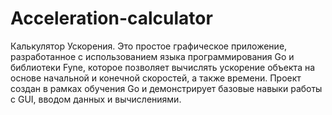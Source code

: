 # Acceleration-calculator
Калькулятор Ускорения. Это простое графическое приложение, разработанное с использованием языка программирования Go и библиотеки Fyne, которое позволяет вычислять ускорение объекта на основе начальной и конечной скоростей, а также времени. Проект создан в рамках обучения Go и демонстрирует базовые навыки работы с GUI, вводом данных и вычислениями.
